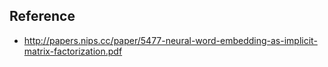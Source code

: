 ## Reference
- http://papers.nips.cc/paper/5477-neural-word-embedding-as-implicit-matrix-factorization.pdf